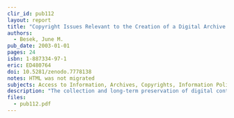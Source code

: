 ```yaml
---
clir_id: pub112
layout: report
title: "Copyright Issues Relevant to the Creation of a Digital Archive: A Preliminary Assessment"
authors: 
  - Besek, June M.
pub_date: 2003-01-01
pages: 24
isbn: 1-887334-97-1
eric: ED480764
doi: 10.5281/zenodo.7778138
notes: HTML was not migrated
subjects: Access to Information, Archives, Copyrights, Information Policy, Information Storage, Intellectual Property, Laws, Library Technical Processes, Ownership, Preservation
description: "The collection and long-term preservation of digital content pose challenges to the intellectual property regime within which libraries and archives are accustomed to working. How to achieve an appropriate balance between copyright owners and users is a topic of ongoing debate in legal and policy circles. This paper describes copyright rights and exceptions and highlights issues potentially involved in the creation of a nonprofit digital archive. The paper is necessarily very general, since many decisions concerning the proposed archive’s scope and operation have not yet been made. The purpose of an archive (e.g., to ensure preservation or to provide an easy and convenient means of access), its subject matter, and the manner in which it will acquire copies, as well as who will have access to the archive, from where, and under what conditions, are all factors critical to determining the copyright implications for works to be included in it. The goal of this paper is to provide basic information about the copyright law for those developing such an archive and thereby enable them to recognize areas in which it could impinge on copyright rights and to plan accordingly."
files:
  - pub112.pdf
---
```

